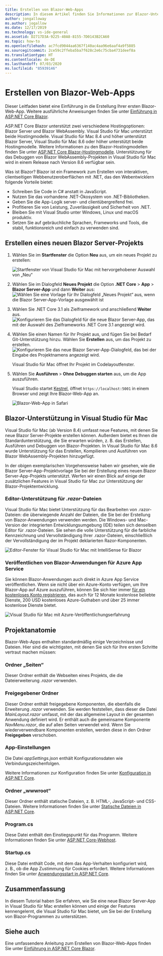 ```yaml
---
title: Erstellen von Blazor-Web-Apps
description: In diesem Artikel finden Sie Informationen zur Blazor-Unterstützung in ASP.NET Core-Apps in Visual Studio für Mac.
author: jongalloway
ms.author: jogallow
ms.date: 12/17/2019
ms.technology: vs-ide-general
ms.assetid: D2717D3A-9225-40A8-8155-7D0143B2CA60
ms.topic: how-to
ms.openlocfilehash: ac7fcd9044aa6367f140ac4aa96e6aaf4a9f5885
ms.sourcegitcommit: 2ce59c2ffeba5ba7f628c2e6c75cba4731deef8a
ms.translationtype: HT
ms.contentlocale: de-DE
ms.lasthandoff: 07/03/2020
ms.locfileid: "85939146"
---
```

# <a name="create-blazor-web-apps"></a>Erstellen von Blazor-Web-Apps

Dieser Leitfaden bietet eine Einführung in die Erstellung Ihrer ersten Blazor-Web-App. Weitere ausführliche Anweisungen finden Sie unter [Einführung in ASP.NET Core Blazor](/aspnet/core/blazor/index).

ASP.NET Core Blazor unterstützt zwei verschiedene Hostingoptionen: Blazor Server und Blazor WebAssembly. Visual Studio für Mac unterstützt beide Hostingmodelle. Visual Studio für Mac 8.4 und höher unterstützt Blazor Server, Visual Studio für Mac 8.6 oder höher unterstützt beide Hostingmodelle. Weitere Informationen zu den Blazor-Hostingmodellen finden Sie unter [ASP.NET Core Blazor-Hostingmodelle](https://docs.microsoft.com/aspnet/core/blazor/hosting-models?view=aspnetcore-3.1). Unterstützung für das Debuggen von Blazor WebAssembly-Projekten in Visual Studio für Mac wird in einem Release nach Version 8.6 verfügbar sein.

Was ist Blazor? Blazor ist ein Framework zum Erstellen von interaktiven, clientseitigen Webbenutzeroberflächen mit .NET, das den Webentwicklern folgende Vorteile bietet:

* Schreiben Sie Code in C# anstatt in JavaScript.
* Nutzen Sie das vorhandene .NET-Ökosystem von .NET-Bibliotheken.
* Geben Sie die App-Logik server- und clientübergreifend frei.
* Profitieren Sie von Leistung, Zuverlässigkeit und Sicherheit von .NET.
* Bleiben Sie mit Visual Studio unter Windows, Linux und macOS produktiv.
* Setzen Sie auf gebräuchliche Sprachen, Frameworks und Tools, die stabil, funktionsreich und einfach zu verwenden sind.

## <a name="creating-a-new-blazor-server-project"></a>Erstellen eines neuen Blazor Server-Projekts

1. Wählen Sie im **Startfenster** die Option **Neu** aus, um ein neues Projekt zu erstellen:

   ![Startfenster von Visual Studio für Mac mit hervorgehobener Auswahl von „Neu“](media/blazor-new-project.png)
1. Wählen Sie im Dialogfeld **Neues Projekt** die Option **.NET Core** > **App** > **Blazor Server-App** und dann **Weiter** aus: ![Wählen Sie eine Vorlage für Ihr Dialogfeld „Neues Projekt“ aus, wenn die Blazor Server-App-Vorlage ausgewählt ist](media/blazor-project-template.png)

1. Wählen Sie .NET Core 3.1 als Zielframework und anschließend **Weiter** aus. 
   ![Konfigurieren Sie das Dialogfeld für die neue Blazor Server-App, das mit der Auswahl des Zielframeworks .NET Core 3.1 angezeigt wird.](media/blazor-select-target-framework.png)

1. Wählen Sie einen Namen für Ihr Projekt aus, und fügen Sie bei Bedarf Git-Unterstützung hinzu. Wählen Sie **Erstellen** aus, um das Projekt zu erstellen.
   ![Konfigurieren Sie das neue Blazor Server-App-Dialogfeld, das bei der Eingabe des Projektnamens angezeigt wird.](media/blazor-name-project.png)

   Visual Studio für Mac öffnet Ihr Projekt im Codelayoutfenster.
1. Wählen Sie **Ausführen** > **Ohne Debuggen starten** aus, um die App auszuführen.

   Visual Studio startet [Kestrel](/aspnet/core/fundamentals/servers/kestrel), öffnet `https://localhost:5001` in einem Browser und zeigt Ihre Blazor-Web-App an.

   ![Blazor-Web-App in Safari](media/blazor-new-app-in-edge.png)

## <a name="blazor-support-in-visual-studio-for-mac"></a>Blazor-Unterstützung in Visual Studio für Mac

Visual Studio für Mac (ab Version 8.4) umfasst neue Features, mit denen Sie neue Blazor Server-Projekte erstellen können. Außerdem bietet es Ihnen die Standardunterstützung, die Sie erwarten würden, z. B. das Erstellen, Ausführen und Debuggen von Blazor-Projekten. In Visual Studio für Mac 8.6 wurde Unterstützung für das Erstellen, Kompilieren und Ausführen von Blazor WebAssembly-Projekten hinzugefügt.

In der obigen exemplarischen Vorgehensweise haben wir gesehen, wie die Blazor Server-App-Projektvorlage Sie bei der Erstellung eines neuen Blazor Server-App-Projekts unterstützt. Werfen wir einen Blick auf einige der zusätzlichen Features in Visual Studio für Mac zur Unterstützung der Blazor-Projektentwicklung.

### <a name="editor-support-for-razor-files"></a>Editor-Unterstützung für *.razor*-Dateien
Visual Studio für Mac bietet Unterstützung für das Bearbeiten von .razor-Dateien: die überwiegende Anzahl der Dateien, die Sie bei der Erstellung von Blazor-Anwendungen verwenden werden. Die Windows- und Mac-Version der integrierten Entwicklungsumgebung (IDE) teilen sich denselben Editor für .razor-Dateien. Sie sehen die volle Unterstützung für die farbliche Kennzeichnung und Vervollständigung Ihrer .razor-Dateien, einschließlich der Vervollständigung der im Projekt deklarierten Razor-Komponenten.

![Editor-Fenster für Visual Studio für Mac mit IntelliSense für Blazor](media/blazor-intellisense.png)

### <a name="publishing-blazor-applications-to-azure-app-service"></a>Veröffentlichen von Blazor-Anwendungen für Azure App Service
Sie können Blazor-Anwendungen auch direkt in Azure App Service veröffentlichen. Wenn sie nicht über ein Azure-Konto verfügen, um Ihre Blazor-App auf Azure auszuführen, können Sie sich hier immer [für ein kostenloses Konto registrieren](https://azure.microsoft.com/free), das auch für 12 Monate kostenlose beliebte Dienste, 200 USD kostenloses Azure-Guthaben und über 25 immer kostenlose Dienste bietet.

![Visual Studio für Mac mit Azure-Veröffentlichungserfahrung](media/blazor-azure-publish.png)

## <a name="project-anatomy"></a>Projektanatomie

Blazor-Web-Apps enthalten standardmäßig einige Verzeichnisse und Dateien. Hier sind die wichtigsten, mit denen Sie sich für Ihre ersten Schritte vertraut machen müssen:

### <a name="pages-folder"></a>Ordner „Seiten“

Dieser Ordner enthält die Webseiten eines Projekts, die die Dateierweiterung *.razor* verwenden.

### <a name="shared-folder"></a>Freigegebener Ordner

Dieser Ordner enthält freigegebene Komponenten, die ebenfalls die Erweiterung *.razor* verwenden. Sie werden feststellen, dass dieser die Datei *MainLayout.razor* umfasst, mit der das allgemeine Layout in der gesamten Anwendung definiert wird. Er enthält auch die gemeinsame Komponente *NavMenu.razor*, die auf allen Seiten verwendet wird. Wenn Sie wiederverwendbare Komponenten erstellen, werden diese in den Ordner **Freigegeben** verschoben.

### <a name="app-settings"></a>App-Einstellungen

Die Datei *appSettings.json* enthält Konfigurationsdaten wie Verbindungszeichenfolgen.

Weitere Informationen zur Konfiguration finden Sie unter [Konfiguration in ASP.NET Core](/aspnet/core/fundamentals/configuration/index).

### <a name="wwwroot-folder"></a>Ordner „wwwroot“

Dieser Ordner enthält statische Dateien, z. B. HTML-, JavaScript- und CSS-Dateien. Weitere Informationen finden Sie unter [Statische Dateien in ASP.NET Core](/aspnet/core/fundamentals/static-files).

### <a name="programcs"></a>Program.cs

Diese Datei enthält den Einstiegspunkt für das Programm. Weitere Informationen finden Sie unter [ASP.NET Core-Webhost](/aspnet/core/fundamentals/host/web-host).

### <a name="startupcs"></a>Startup.cs

Diese Datei enthält Code, mit dem das App-Verhalten konfiguriert wird, z. B., ob die App Zustimmung für Cookies erfordert. Weitere Informationen finden Sie unter [Anwendungsstart in ASP.NET Core](/aspnet/core/fundamentals/startup).

## <a name="summary"></a>Zusammenfassung
In diesem Tutorial haben Sie erfahren, wie Sie eine neue Blazor Server-App in Visual Studio für Mac erstellen können und einige der Features kennengelernt, die Visual Studio für Mac bietet, um Sie bei der Erstellung von Blazor-Programmen zu unterstützen.

## <a name="see-also"></a>Siehe auch

Eine umfassendere Anleitung zum Erstellen von Blazor-Web-Apps finden Sie unter [Einführung in ASP.NET Core Blazor](/aspnet/core/blazor/index).
